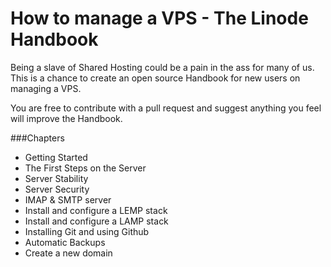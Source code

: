 # How to manage a VPS - The Linode Handbook

Being a slave of Shared Hosting could be a pain in the ass for many of us. This is a chance to create an open source Handbook for new users on managing a VPS.

You are free to contribute with a pull request and suggest anything you feel will improve the Handbook.

###Chapters

* Getting Started
* The First Steps on the Server
* Server Stability
* Server Security
* IMAP & SMTP server
* Install and configure a LEMP stack
* Install and configure a LAMP stack
* Installing Git and using Github
* Automatic Backups
* Create a new domain